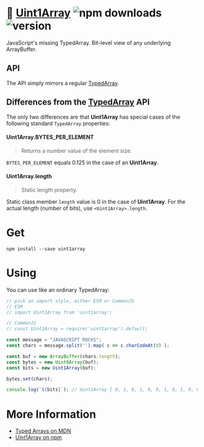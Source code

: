 # :wind_chime: [Uint1Array](https://github.com/crislin2046/Uint1Array) ![npm downloads](https://img.shields.io/npm/dt/uint1array) ![version](https://img.shields.io/npm/v/uint1array)

JavaScript's missing TypedArray. Bit-level view of any underlying ArrayBuffer.

## API

The API simply mirrors a regular [TypedArray](https://developer.mozilla.org/en-US/docs/Web/JavaScript/Reference/Global_Objects/TypedArray). 

## Differences from the [TypedArray](https://developer.mozilla.org/en-US/docs/Web/JavaScript/Reference/Global_Objects/TypedArray) API

The only two differences are that **Uint1Array** has special cases of the following standard `TypedArray` properties:

#### Uint1Array.BYTES_PER_ELEMENT

> Returns a number value of the element size. 

`BYTES_PER_ELEMENT` equals 0.125 in the case of an **Uint1Array**.

#### Uint1Array.length

> Static length property.

Static class member `length` value is 0 in the case of **Uint1Array**. 
For the actual length (number of bits), use `<Uint1Array>.length`.

# Get

`npm install --save uint1array`

# Using

You can use like an ordinary TypedArray:

```js
// pick an import style, either ESM or CommonJS
// ESM
// import Uint1Array from 'uint1array';

// CommonJS
// const Uint1Array = require('uint1array').default;

const message = "JAVASCRIPT ROCKS";
const chars = message.split('').map( c => c.charCodeAt(0) );

const buf = new ArrayBuffer(chars.length);
const bytes = new Uint8Array(buf);
const bits = new Uint1Array(buf);

bytes.set(chars);

console.log(`${bits}`); // Uint1Array [ 0, 1, 0, 1, 0, 0, 1, 0, 1, 0, 0, 0, 0, 0, 1, 0, 0, 1, 1, 0, 1, 0, 1, 0, 1, 0, 0, 0, 0, 0, 1, 0, 1, 1, 0, 0, 1, 0, 1, 0, 1, 1, 0, 0, 0, 0, 1, 0, 0, 1, 0, 0, 1, 0, 1, 0, 1, 0, 0, 1, 0, 0, 1, 0, 0, 0, 0, 0, 1, 0, 1, 0, 0, 0, 1, 0, 1, 0, 1, 0, 0, 0, 0, 0, 0, 1, 0, 0, 0, 1, 0, 0, 1, 0, 1, 0, 1, 1, 1, 1, 0, 0, 1, 0, 1, 1, 0, 0, 0, 0, 1, 0, 1, 1, 0, 1, 0, 0, 1, 0, 1, 1, 0, 0, 1, 0, 1, 0 ]
```

# More Information

- [Typed Arrays on MDN](https://developer.mozilla.org/en-US/docs/Web/JavaScript/Reference/Global_Objects/TypedArray)
- [Uint1Array on npm](https://www.npmjs.com/package/uint1array)




